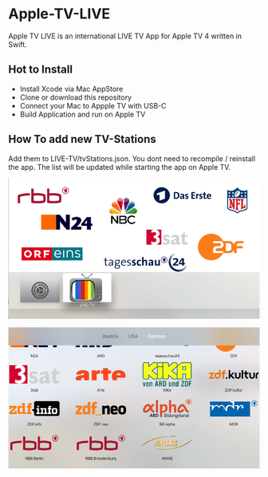 # Apple-TV-LIVE
Apple TV LIVE is an international LIVE TV App for Apple TV 4 written in Swift.

## Hot to Install

* Install Xcode via Mac AppStore
* Clone or download this repository
* Connect your Mac to Appple TV with USB-C
* Build Application and run on Apple TV

## How To add new TV-Stations
Add them to LIVE-TV/tvStations.json. You dont need to recompile / reinstall the app. The list will be updated while starting the app on Apple TV.



![Alt text](icon/Screenshots/app.png?raw=true "Apple TV LIVE")



![Alt text](icon/Screenshots/stations.png?raw=true "Apple TV LIVE")
